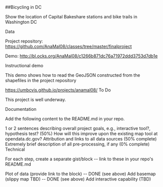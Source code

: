 ##Bicycling in DC

Show the location of Capital Bakeshare stations and bike trails in Washington DC

Data

Project repository: https://github.com/AnaMal08/classes/tree/master/finalproject

Demo: http://bl.ocks.org/AnaMal08/c1266b871dc76a71972ddd3753d7db1e

Instructional demo

This demo shows how to read the GeoJSON constructed from the shapefiles in the project repository

https://umbcvis.github.io/projects/anamal08/
To Do

This project is well underway.

Documentation

Add the following content to the README.md in your repo.

1 or 2 sentences describing overall project goals, e.g., interactive tool?, hypothesis test? (50%)
How will this improve upon the existing map tool at opendata.dc.gov?
Attribution and links to all data sources (50% complete)
Extremely brief description of all pre-processing, if any (0% complete)
Technical

For each step, create a separate gist/block -- link to these in your repo's README.md

Plot of data (provide link to the block) -- DONE (see above)
Add basemap (slippy map TBD) -- DONE (see above)
Add interactive capability (TBD)
